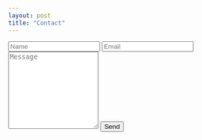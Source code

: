 ```yaml
---
layout: post
title: "Contact"
---
```

<form action="https://getsimpleform.com/messages?form_api_token=001a8322539cb296135d101a2e863cd3" method="post">
  <!--input type='hidden' name='redirect_to' value='https://incarceratedwombats.com/contacted' /-->
  <input type="text" name="name" placeholder="Name">
  <input type="email" name="email" placeholder="Email">
  <textarea rows="10" name="message" placeholder="Message"></textarea>
  <input type="submit" value="Send">
</form>
